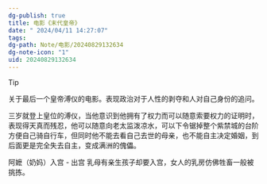```yaml
---
dg-publish: true
title: 电影《末代皇帝》
date: " 2024/04/11 14:27:07"
tags: 
dg-path: Note/电影/20240829132634
dg-note-icon: "1"
uid: 20240829132634
---
```


>[!Tip]
> 关于最后一个皇帝溥仪的电影。表现政治对于人性的剥夺和人对自己身份的追问。
> 
> 三岁就登上皇位的溥仪，当他意识到他拥有了权力而可以随意索要权力的证明时，表现得天真而残忍，他可以随意向老太监泼凉水，可以下令锯掉整个紫禁城的台阶方便自己骑自行车，但同时他不能去看自己去世的母亲，也不能自主决定婚姻，到后面更是完全失去自主，变成满洲的傀儡。


阿嬷（奶妈）入宫 - 出宫
乳母有亲生孩子却要入宫，女人的乳房仿佛牲畜一般被挑拣。


